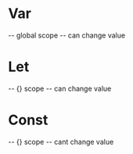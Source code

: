 
# Var
-- global scope
-- can change value
# Let
-- {} scope
-- can change value
# Const
-- {} scope
-- cant change value
